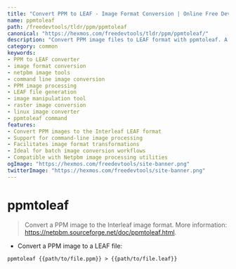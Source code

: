```yaml
---
title: "Convert PPM to LEAF - Image Format Conversion | Online Free DevTools by Hexmos"
name: ppmtoleaf
path: /freedevtools/tldr/ppm/ppmtoleaf
canonical: "https://hexmos.com/freedevtools/tldr/ppm/ppmtoleaf/"
description: "Convert PPM image files to LEAF format with ppmtoleaf. A command-line image conversion tool for diverse applications. Free online tool, no registration required."
category: common
keywords:
- PPM to LEAF converter
- image format conversion
- netpbm image tools
- command line image conversion
- PPM image processing
- LEAF file generation
- image manipulation tool
- raster image conversion
- linux image converter
- ppmtoleaf command
features:
- Convert PPM images to the Interleaf LEAF format
- Support for command-line image processing
- Facilitates image format transformations
- Ideal for batch image conversion workflows
- Compatible with Netpbm image processing utilities
ogImage: "https://hexmos.com/freedevtools/site-banner.png"
twitterImage: "https://hexmos.com/freedevtools/site-banner.png"
---
```


# ppmtoleaf

> Convert a PPM image to the Interleaf image format.
> More information: <https://netpbm.sourceforge.net/doc/ppmtoleaf.html>.

- Convert a PPM image to a LEAF file:

`ppmtoleaf {{path/to/file.ppm}} > {{path/to/file.leaf}}`
